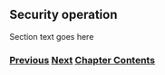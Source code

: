 ## Security operation

Section text goes here

<!-- Link lines generated automatically; do not delete -->
### [<ins>Previous</ins>](Routing%20operation.md) [<ins>Next</ins>](Multi-prefix%20operation.md) [<ins>Chapter Contents</ins>](6.%20Management%20and%20Operations.md)